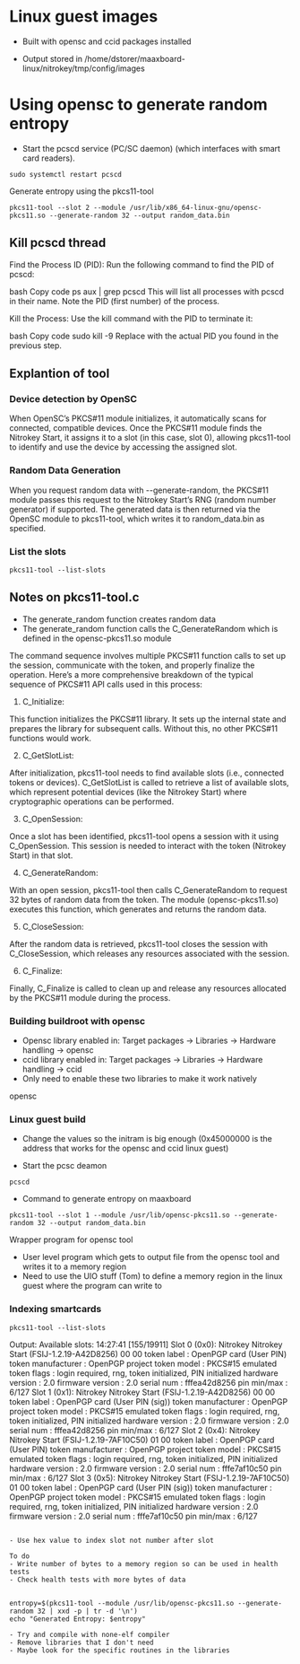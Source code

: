# Linux guest images

- Built with opensc and ccid packages installed

- Output stored in /home/dstorer/maaxboard-linux/nitrokey/tmp/config/images


# Using opensc to generate random entropy
- Start the pcscd service (PC/SC daemon) (which interfaces with smart card readers).
```
sudo systemctl restart pcscd
```
Generate entropy using the pkcs11-tool 
```
pkcs11-tool --slot 2 --module /usr/lib/x86_64-linux-gnu/opensc-pkcs11.so --generate-random 32 --output random_data.bin
```

## Kill pcscd thread

Find the Process ID (PID): Run the following command to find the PID of pcscd:

bash
Copy code
ps aux | grep pcscd
This will list all processes with pcscd in their name. Note the PID (first number) of the process.

Kill the Process: Use the kill command with the PID to terminate it:

bash
Copy code
sudo kill -9 <PID>
Replace <PID> with the actual PID you found in the previous step.

## Explantion of tool

### Device detection by OpenSC

When OpenSC’s PKCS#11 module initializes, it automatically scans for connected, compatible devices. Once the PKCS#11 module finds the Nitrokey Start, it assigns it to a slot (in this case, slot 0), allowing pkcs11-tool to identify and use the device by accessing the assigned slot.

### Random Data Generation

When you request random data with --generate-random, the PKCS#11 module passes this request to the Nitrokey Start’s RNG (random number generator) if supported.
The generated data is then returned via the OpenSC module to pkcs11-tool, which writes it to random_data.bin as specified.

### List the slots 
```
pkcs11-tool --list-slots
```

## Notes on pkcs11-tool.c 
- The generate_random function creates random data
- The generate_random function calls the C_GenerateRandom which is defined in the opensc-pkcs11.so module 

The command sequence involves multiple PKCS#11 function calls to set up the session, communicate with the token, and properly finalize the operation. Here’s a more comprehensive breakdown of the typical sequence of PKCS#11 API calls used in this process:

1. C_Initialize:

This function initializes the PKCS#11 library. It sets up the internal state and prepares the library for subsequent calls. Without this, no other PKCS#11 functions would work.

2. C_GetSlotList:

After initialization, pkcs11-tool needs to find available slots (i.e., connected tokens or devices). C_GetSlotList is called to retrieve a list of available slots, which represent potential devices (like the Nitrokey Start) where cryptographic operations can be performed.

3. C_OpenSession:

Once a slot has been identified, pkcs11-tool opens a session with it using C_OpenSession. This session is needed to interact with the token (Nitrokey Start) in that slot.

4. C_GenerateRandom:

With an open session, pkcs11-tool then calls C_GenerateRandom to request 32 bytes of random data from the token. The module (opensc-pkcs11.so) executes this function, which generates and returns the random data.

5. C_CloseSession:

After the random data is retrieved, pkcs11-tool closes the session with C_CloseSession, which releases any resources associated with the session.

6. C_Finalize:

Finally, C_Finalize is called to clean up and release any resources allocated by the PKCS#11 module during the process.

### Building buildroot with opensc 
- Opensc library enabled in: Target packages -> Libraries -> Hardware handling -> opensc
- ccid library enabled in: Target packages -> Libraries -> Hardware handling -> ccid
- Only need to enable these two libraries to make it work natively 

opensc

### Linux guest build
- Change the values so the initram is big enough (0x45000000 is the address that works for the opensc and ccid linux guest)

- Start the pcsc deamon
```
pcscd
```

- Command to generate entropy on maaxboard
```
pkcs11-tool --slot 1 --module /usr/lib/opensc-pkcs11.so --generate-random 32 --output random_data.bin
```

Wrapper program for opensc tool
- User level program which gets to output file from the opensc tool and writes it to a memory region
- Need to use the UIO stuff (Tom) to define a memory region in the linux guest where the program can write to

### Indexing smartcards
```
pkcs11-tool --list-slots
```
Output:
Available slots:                                                                                                                                                                                                         14:27:41 [155/19911]
Slot 0 (0x0): Nitrokey Nitrokey Start (FSIJ-1.2.19-A42D8256) 00 00
  token label        : OpenPGP card (User PIN)
  token manufacturer : OpenPGP project
  token model        : PKCS#15 emulated
  token flags        : login required, rng, token initialized, PIN initialized
  hardware version   : 2.0
  firmware version   : 2.0
  serial num         : fffea42d8256
  pin min/max        : 6/127
Slot 1 (0x1): Nitrokey Nitrokey Start (FSIJ-1.2.19-A42D8256) 00 00
  token label        : OpenPGP card (User PIN (sig))
  token manufacturer : OpenPGP project
  token model        : PKCS#15 emulated
  token flags        : login required, rng, token initialized, PIN initialized
  hardware version   : 2.0
  firmware version   : 2.0
  serial num         : fffea42d8256
  pin min/max        : 6/127
Slot 2 (0x4): Nitrokey Nitrokey Start (FSIJ-1.2.19-7AF10C50) 01 00
  token label        : OpenPGP card (User PIN)
  token manufacturer : OpenPGP project
  token model        : PKCS#15 emulated
  token flags        : login required, rng, token initialized, PIN initialized
  hardware version   : 2.0
  firmware version   : 2.0
  serial num         : fffe7af10c50
  pin min/max        : 6/127
Slot 3 (0x5): Nitrokey Nitrokey Start (FSIJ-1.2.19-7AF10C50) 01 00
  token label        : OpenPGP card (User PIN (sig))
  token manufacturer : OpenPGP project
  token model        : PKCS#15 emulated
  token flags        : login required, rng, token initialized, PIN initialized
  hardware version   : 2.0
  firmware version   : 2.0
  serial num         : fffe7af10c50
  pin min/max        : 6/127
```

- Use hex value to index slot not number after slot

To do 
- Write number of bytes to a memory region so can be used in health tests
- Check health tests with more bytes of data


entropy=$(pkcs11-tool --module /usr/lib/opensc-pkcs11.so --generate-random 32 | xxd -p | tr -d '\n')
echo "Generated Entropy: $entropy"

- Try and compile with none-elf compiler 
- Remove libraries that I don't need
- Maybe look for the specific routines in the libraries 
